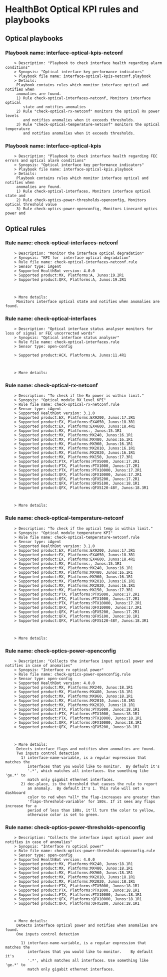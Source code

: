 # HealthBot Optical KPI rules and playbooks

## Optical playbooks
### Playbook name: interface-optical-kpis-netconf 
		> Description: "Playbook to check interface health regarding alarm conditions"
		> Synopsis: "Optical interface key performance indicators"
		> Playbook file name: interface-optical-kpis-netconf.playbook
		> Details:
		 Playbook contains rules which monitor interface optical and notifies when
		 anomalies are found.
		 1) Rule check-optical-interfaces-netconf, Monitors interface optical
		    state and notifies anomalies
		 2) Rule "check-optical-rx-netconf" monitors the optical Rx power levels
		    and notifies anomalies when it exceeds thresholds.
		 3) Rule "check-optical-temperature-netconf" monitors the optical temperature
		    and notifies anomalies when it exceeds thresholds.
### Playbook name: interface-optical-kpis 
		> Description: "Playbook to check interface health regarding FEC errors and optical alarm conditions"
		> Synopsis: "Optical interface key performance indicators"
		> Playbook file name: interface-optical-kpis.playbook
		> Details:
		 Playbook contains rules which monitor interface optical and notifies when
		 anomalies are found.
		 1) Rule check-optical-interfaces, Monitors interface optical state and
		 2) Rule check-optics-power-thresholds-openconfig, Monitors optical threshold value
		 3) Rule check-optics-power-openconfig, Monitors Linecard optics power and

## Optical rules

### Rule name: check-optical-interfaces-netconf 
		> Description: "Monitor the interface optical degradation"
		> Synopsis: "KPI for  interface optical degradation"
		> Rule file name: check-optical-interfaces-netconf.rule
		> Sensor type: iAgent 
		> Supported HealthBot version: 4.0.0
		> Supported product:MX, Platforms:A, Junos:19.2R1
		> Supported product:QFX, Platforms:A, Junos:19.2R1



		> More details:
		 Monitors interface optical state and notifies when anomalies are found.
### Rule name: check-optical-interfaces 
		> Description: "Optical interface status analyser monitors for loss of signal or FEC uncorrected words"
		> Synopsis: "Optical interface status analyser"
		> Rule file name: check-optical-interfaces.rule
		> Sensor type: open-config 

		> Supported product:ACX, Platforms:A, Junos:11.4R1



		> More details:
### Rule name: check-optical-rx-netconf 
		> Description: "To check if the Rx power is within limit."
		> Synopsis: "Optical module RX level KPI"
		> Rule file name: check-optical-rx-netconf.rule
		> Sensor type: iAgent 
		> Supported HealthBot version: 3.1.0
		> Supported product:EX, Platforms:EX9200, Junos:17.3R1
		> Supported product:EX, Platforms:EX4650, Junos:18.3R1
		> Supported product:EX, Platforms:EX4600, Junos:18.4R1
		> Supported product:MX, Platforms:, Junos:15.1R1
		> Supported product:MX, Platforms:MX240, Junos:16.1R1
		> Supported product:MX, Platforms:MX480, Junos:16.1R1
		> Supported product:MX, Platforms:MX960, Junos:16.1R1
		> Supported product:MX, Platforms:MX2010, Junos:16.1R1
		> Supported product:MX, Platforms:MX2020, Junos:16.1R1
		> Supported product:MX, Platforms:MX150, Junos:17.3R1
		> Supported product:PTX, Platforms:PTX5000, Junos:17.2R1
		> Supported product:PTX, Platforms:PTX1000, Junos:17.2R1
		> Supported product:PTX, Platforms:PTX10000, Junos:17.2R1
		> Supported product:QFX, Platforms:QFX10000, Junos:17.2R1
		> Supported product:QFX, Platforms:QFX5200, Junos:17.2R1
		> Supported product:QFX, Platforms:QFX5100, Junos:18.1R1
		> Supported product:QFX, Platforms:QFX5120-48Y, Junos:18.3R1



		> More details:
### Rule name: check-optical-temperature-netconf 
		> Description: "To check if the optical temp is within limit."
		> Synopsis: "Optical module temperature KPI"
		> Rule file name: check-optical-temperature-netconf.rule
		> Sensor type: iAgent 
		> Supported HealthBot version: 3.1.0
		> Supported product:EX, Platforms:EX9200, Junos:17.3R1
		> Supported product:EX, Platforms:EX4650, Junos:18.3R1
		> Supported product:EX, Platforms:EX4600, Junos:18.4R1
		> Supported product:MX, Platforms:, Junos:15.1R1
		> Supported product:MX, Platforms:MX240, Junos:16.1R1
		> Supported product:MX, Platforms:MX480, Junos:16.1R1
		> Supported product:MX, Platforms:MX960, Junos:16.1R1
		> Supported product:MX, Platforms:MX2010, Junos:16.1R1
		> Supported product:MX, Platforms:MX2020, Junos:16.1R1
		> Supported product:MX, Platforms:MX150, Junos:17.3R1
		> Supported product:PTX, Platforms:PTX5000, Junos:17.2R1
		> Supported product:PTX, Platforms:PTX1000, Junos:17.2R1
		> Supported product:PTX, Platforms:PTX10000, Junos:17.2R1
		> Supported product:QFX, Platforms:QFX10000, Junos:17.2R1
		> Supported product:QFX, Platforms:QFX5200, Junos:17.2R1
		> Supported product:QFX, Platforms:QFX5100, Junos:18.1R1
		> Supported product:QFX, Platforms:QFX5120-48Y, Junos:18.3R1



		> More details:
### Rule name: check-optics-power-openconfig 
		> Description: "Collects the interface input optical power and notifies in case of anomalies"
		> Synopsis: "Interface rx optical power"
		> Rule file name: check-optics-power-openconfig.rule
		> Sensor type: open-config 
		> Supported HealthBot version: 4.0.0
		> Supported product:MX, Platforms:MX240, Junos:18.1R1
		> Supported product:MX, Platforms:MX480, Junos:18.1R1
		> Supported product:MX, Platforms:MX960, Junos:18.1R1
		> Supported product:MX, Platforms:MX2010, Junos:18.1R1
		> Supported product:MX, Platforms:MX2020, Junos:18.1R1
		> Supported product:PTX, Platforms:PTX5000, Junos:18.1R1
		> Supported product:PTX, Platforms:PTX1000, Junos:18.1R1
		> Supported product:PTX, Platforms:PTX10000, Junos:18.1R1
		> Supported product:QFX, Platforms:QFX10000, Junos:18.1R1
		> Supported product:QFX, Platforms:QFX5200, Junos:18.1R1



		> More details:
		 Detects interface flaps and notifies when anomalies are found.
		 Two inputs control detection
		   1) interface-name-variable, is a regular expression that matches the
		      interfaces that you would like to monitor.  By default it's
		      '.*', which matches all interfaces. Use something like 'ge.*' to
		      match only gigabit ethernet interfaces.
		   2) dec-place, is the threshold that causes the rule to report
		      an anomaly.  By default it's 1. This rule will set a dashboard
		      color to red when *all* the flap-increases are greater than
		      'flaps-threshold-variable' for 180s. If it sees any flaps increase for a
		      period of less than 180s, it'll turn the color to yellow,
		      otherwise color is set to green.
### Rule name: check-optics-power-thresholds-openconfig 
		> Description: "Collects the interface input optical power and notifies in case of anomalies"
		> Synopsis: "Interface rx optical power"
		> Rule file name: check-optics-power-thresholds-openconfig.rule
		> Sensor type: open-config 
		> Supported HealthBot version: 4.0.0
		> Supported product:MX, Platforms:MX240, Junos:18.1R1
		> Supported product:MX, Platforms:MX480, Junos:18.1R1
		> Supported product:MX, Platforms:MX960, Junos:18.1R1
		> Supported product:MX, Platforms:MX2010, Junos:18.1R1
		> Supported product:MX, Platforms:MX2020, Junos:18.1R1
		> Supported product:PTX, Platforms:PTX5000, Junos:18.1R1
		> Supported product:PTX, Platforms:PTX1000, Junos:18.1R1
		> Supported product:PTX, Platforms:PTX10000, Junos:18.1R1
		> Supported product:QFX, Platforms:QFX10000, Junos:18.1R1
		> Supported product:QFX, Platforms:QFX5200, Junos:18.1R1



		> More details:
		 Detects interface optical power and notifies when anomalies are found.
		 One inputs control detection
		
		   1) interface-name-variable, is a regular expression that matches the
		      interfaces that you would like to monitor.    By default it's
		      '.*', which matches all interfaces. Use something like 'ge.*' to
		      match only gigabit ethernet interfaces.
		
